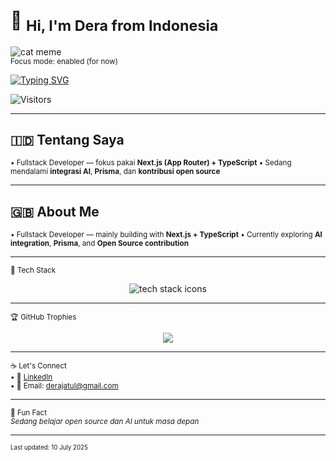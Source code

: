 # 👋 <sub>Hi, I'm Dera from Indonesia</sub>

![cat meme](https://i.imgur.com/nzc8d61.gif)  
<sub>Focus mode: enabled (for now)</sub>

[![Typing SVG](https://readme-typing-svg.demolab.com?font=Fira+Code&pause=1000&color=DE53BA&center=true&vCenter=true&width=435&lines=Fullstack+Dev+%7C+TypeScript+%2B+Next.js;Always+learning+something+new...;Open+Source+Explorer+🧭)](https://git.io/typing-svg)

![Visitors](https://komarev.com/ghpvc/?username=Derajatul&color=blue&style=flat-square)

---

## 🇮🇩 Tentang Saya  
<sub>
• Fullstack Developer — fokus pakai <strong>Next.js (App Router) + TypeScript</strong>  
• Sedang mendalami <strong>integrasi AI</strong>, <strong>Prisma</strong>, dan <strong>kontribusi open source</strong>  
</sub>

---

## 🇬🇧 About Me  
<sub>
• Fullstack Developer — mainly building with <strong>Next.js + TypeScript</strong>  
• Currently exploring <strong>AI integration</strong>, <strong>Prisma</strong>, and <strong>Open Source contribution</strong>  
</sub>

---

<sub>🧰 Tech Stack</sub>  
<p align="center">
  <img src="https://skillicons.dev/icons?i=nextjs,react,ts,nodejs,express,prisma,postgres,tailwind,figma,vscode,git,vercel" alt="tech stack icons" />
</p>

---

<sub>🏆 GitHub Trophies</sub>  
<p align="center">
  <img src="https://github-profile-trophy.vercel.app/?username=Derajatul&theme=tokyonight&no-frame=true&row=1" />
</p>

---

<sub>☕ Let's Connect</sub>  
<sub>
• 💼 [LinkedIn](https://www.linkedin.com/in/moh-tb-derajatul-ula-1aa110235/)  
• 📧 Email: derajatul@gmail.com  
</sub>

---

<sub>📌 Fun Fact</sub>  
<sub><i>Sedang belajar open source dan AI untuk masa depan</i></sub>

---

<sub><sup>Last updated: 10 July 2025</sup></sub>
